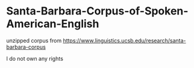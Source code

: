 # Santa-Barbara-Corpus-of-Spoken-American-English
unzipped corpus from https://www.linguistics.ucsb.edu/research/santa-barbara-corpus

I do not own any rights
